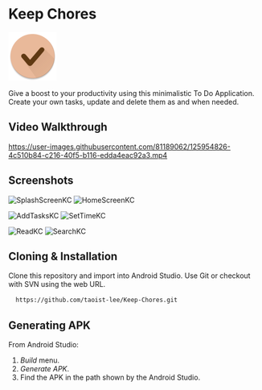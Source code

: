 # Keep Chores

![Keep Chores Logo](/app/src/main/res/mipmap-xhdpi/ic_launcher_round.png)

Give a boost to your productivity using this minimalistic To Do Application. Create your own tasks, update and delete them as and when needed. 

## Video Walkthrough

https://user-images.githubusercontent.com/81189062/125954826-4c510b84-c216-40f5-b116-edda4eac92a3.mp4


## Screenshots

![SplashScreenKC](https://user-images.githubusercontent.com/81189062/125956029-dd3e77fa-06b8-41af-a870-c52ab2096416.jpg)
![HomeScreenKC](https://user-images.githubusercontent.com/81189062/125956059-d3323493-8a6c-4a9f-a397-e47cf19620d3.jpg)

![AddTasksKC](https://user-images.githubusercontent.com/81189062/125956087-bba4d607-713a-4844-8003-893407e26dcf.jpg)
![SetTimeKC](https://user-images.githubusercontent.com/81189062/125956111-33a6302b-a2a4-4421-82db-c1b855dbf8c3.jpg)

![ReadKC](https://user-images.githubusercontent.com/81189062/125956123-7ef26821-2136-4d8e-bd0c-718ae7b86145.jpg)
![SearchKC](https://user-images.githubusercontent.com/81189062/125956144-0c3c7ecb-9c85-458a-b7f3-983632bf11ff.jpg)

## Cloning & Installation

Clone this repository and import into Android Studio. Use Git or checkout with SVN using the web URL.

```bash
  https://github.com/taoist-lee/Keep-Chores.git
```

## Generating APK

From Android Studio:

1. _Build_ menu.
2. _Generate APK_.
3. Find the APK in the path shown by the Android Studio.
